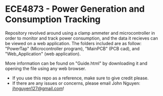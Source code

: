 # ECE4873 - Power Generation and Consumption Tracking
Repository revolved around using a clamp ammeter and microcontroller in order to monitor and track power consumption, and the data it recieves can be viewed on a web application. The folders included are as follow: "PowerTap" (Microcontroller program), "MainPCB" (PCB cad), and "Web_Application" (web application). 

More information can be found on "Guide.html" by downloading it and opening the file using any web browser.

* If you use this repo as a reference, make sure to give credit please.
* If there are any issues or concerns, please email John Nguyen: jhnguyen127@gmail.com!
